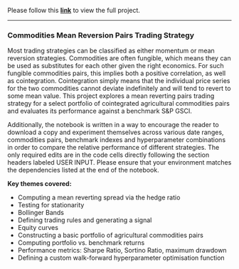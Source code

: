 Please follow this **[link](https://nbviewer.org/github/vzinkovski/commodities_mean_reversion_pairs_trading/blob/main/mean_reversion_pairs_trading.ipynb)** to view the full project.

---

### Commodities Mean Reversion Pairs Trading Strategy

Most trading strategies can be classified as either momentum or mean reversion strategies. Commodities are often fungible, which means they can be used as substitutes for each other given the right economics. For such fungible commodities pairs, this implies both a positive correlation, as well as cointegration. Cointegration simply means that the individual price series for the two commodities cannot deviate indefinitely and will tend to revert to some mean value. This project explores a mean reverting pairs trading strategy for a select portfolio of cointegrated agricultural commodities pairs and evaluates its performance against a benchmark S&P GSCI.

Additionally, the notebook is written in a way to encourage the reader to download a copy and experiment themselves across various date ranges, commodities pairs, benchmark indexes and hyperparameter combinations in order to compare the relative performance of different strategies. The only required edits are in the code cells directly following the section headers labeled USER INPUT. Please ensure that your environment matches the dependencies listed at the end of the notebook.

**Key themes covered:**
- Computing a mean reverting spread via the hedge ratio
- Testing for stationarity
- Bollinger Bands
- Defining trading rules and generating a signal
- Equity curves
- Constructing a basic portfolio of agricultural commodities pairs
- Computing portfolio vs. benchmark returns
- Performance metrics: Sharpe Ratio, Sortino Ratio, maximum drawdown
- Defining a custom walk-forward hyperparameter optimisation function
